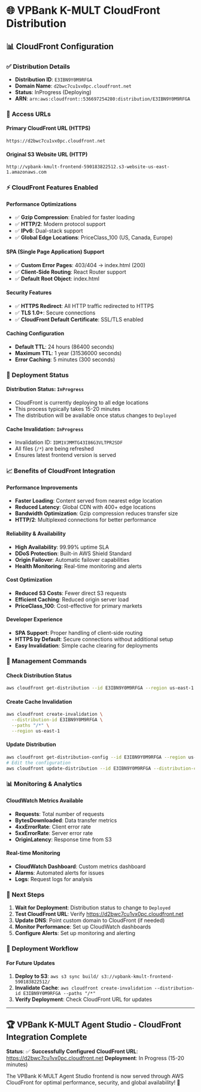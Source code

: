 # 🌐 VPBank K-MULT CloudFront Distribution

## 📊 CloudFront Configuration

### ✅ **Distribution Details**
- **Distribution ID**: `E3IBN9Y0M9RFGA`
- **Domain Name**: `d2bwc7cu1vx0pc.cloudfront.net`
- **Status**: InProgress (Deploying)
- **ARN**: `arn:aws:cloudfront::536697254280:distribution/E3IBN9Y0M9RFGA`

### 🔗 **Access URLs**

#### **Primary CloudFront URL (HTTPS)**
```
https://d2bwc7cu1vx0pc.cloudfront.net
```

#### **Original S3 Website URL (HTTP)**
```
http://vpbank-kmult-frontend-590183822512.s3-website-us-east-1.amazonaws.com
```

### ⚡ **CloudFront Features Enabled**

#### **Performance Optimizations**
- ✅ **Gzip Compression**: Enabled for faster loading
- ✅ **HTTP/2**: Modern protocol support
- ✅ **IPv6**: Dual-stack support
- ✅ **Global Edge Locations**: PriceClass_100 (US, Canada, Europe)

#### **SPA (Single Page Application) Support**
- ✅ **Custom Error Pages**: 403/404 → index.html (200)
- ✅ **Client-Side Routing**: React Router support
- ✅ **Default Root Object**: index.html

#### **Security Features**
- ✅ **HTTPS Redirect**: All HTTP traffic redirected to HTTPS
- ✅ **TLS 1.0+**: Secure connections
- ✅ **CloudFront Default Certificate**: SSL/TLS enabled

#### **Caching Configuration**
- **Default TTL**: 24 hours (86400 seconds)
- **Maximum TTL**: 1 year (31536000 seconds)
- **Error Caching**: 5 minutes (300 seconds)

### 🚀 **Deployment Status**

#### **Distribution Status**: `InProgress`
- CloudFront is currently deploying to all edge locations
- This process typically takes 15-20 minutes
- The distribution will be available once status changes to `Deployed`

#### **Cache Invalidation**: `InProgress`
- Invalidation ID: `IDM1VJMMTG43I86G3VLTPR2SDF`
- All files (`/*`) are being refreshed
- Ensures latest frontend version is served

### 📈 **Benefits of CloudFront Integration**

#### **Performance Improvements**
- **Faster Loading**: Content served from nearest edge location
- **Reduced Latency**: Global CDN with 400+ edge locations
- **Bandwidth Optimization**: Gzip compression reduces transfer size
- **HTTP/2**: Multiplexed connections for better performance

#### **Reliability & Availability**
- **High Availability**: 99.99% uptime SLA
- **DDoS Protection**: Built-in AWS Shield Standard
- **Origin Failover**: Automatic failover capabilities
- **Health Monitoring**: Real-time monitoring and alerts

#### **Cost Optimization**
- **Reduced S3 Costs**: Fewer direct S3 requests
- **Efficient Caching**: Reduced origin server load
- **PriceClass_100**: Cost-effective for primary markets

#### **Developer Experience**
- **SPA Support**: Proper handling of client-side routing
- **HTTPS by Default**: Secure connections without additional setup
- **Easy Invalidation**: Simple cache clearing for deployments

### 🔧 **Management Commands**

#### **Check Distribution Status**
```bash
aws cloudfront get-distribution --id E3IBN9Y0M9RFGA --region us-east-1
```

#### **Create Cache Invalidation**
```bash
aws cloudfront create-invalidation \
  --distribution-id E3IBN9Y0M9RFGA \
  --paths "/*" \
  --region us-east-1
```

#### **Update Distribution**
```bash
aws cloudfront get-distribution-config --id E3IBN9Y0M9RFGA --region us-east-1
# Edit the configuration
aws cloudfront update-distribution --id E3IBN9Y0M9RFGA --distribution-config file://config.json --if-match ETAG --region us-east-1
```

### 📊 **Monitoring & Analytics**

#### **CloudWatch Metrics Available**
- **Requests**: Total number of requests
- **BytesDownloaded**: Data transfer metrics
- **4xxErrorRate**: Client error rate
- **5xxErrorRate**: Server error rate
- **OriginLatency**: Response time from S3

#### **Real-time Monitoring**
- **CloudWatch Dashboard**: Custom metrics dashboard
- **Alarms**: Automated alerts for issues
- **Logs**: Request logs for analysis

### 🎯 **Next Steps**

1. **Wait for Deployment**: Distribution status to change to `Deployed`
2. **Test CloudFront URL**: Verify https://d2bwc7cu1vx0pc.cloudfront.net
3. **Update DNS**: Point custom domain to CloudFront (if needed)
4. **Monitor Performance**: Set up CloudWatch dashboards
5. **Configure Alerts**: Set up monitoring and alerting

### 🔄 **Deployment Workflow**

#### **For Future Updates**
1. **Deploy to S3**: `aws s3 sync build/ s3://vpbank-kmult-frontend-590183822512/`
2. **Invalidate Cache**: `aws cloudfront create-invalidation --distribution-id E3IBN9Y0M9RFGA --paths "/*"`
3. **Verify Deployment**: Check CloudFront URL for updates

---

## 🏆 VPBank K-MULT Agent Studio - CloudFront Integration Complete

**Status**: ✅ **Successfully Configured**
**CloudFront URL**: https://d2bwc7cu1vx0pc.cloudfront.net
**Deployment**: In Progress (15-20 minutes)

The VPBank K-MULT Agent Studio frontend is now served through AWS CloudFront for optimal performance, security, and global availability! 🚀
